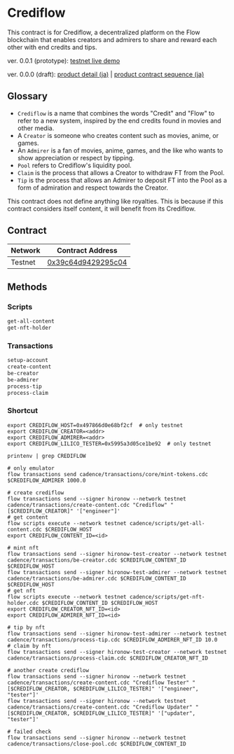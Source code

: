 # Crediflow

This contract is for Crediflow, a decentralized platform on the Flow blockchain that enables creators and admirers to share and reward each other with end credits and tips.

ver. 0.0.1 (prototype):
[testnet live demo](https://crediflow.vercel.app/)

ver. 0.0.0 (draft):
[product detail (ja)](./docs/ja/detail-ja.md) | [product contract sequence (ja)](./docs/ja/sequence-ja.md)

## Glossary

* `Crediflow` is a name that combines the words "Credit" and "Flow" to refer to a new system, inspired by the end credits found in movies and other media.
* A `Creator` is someone who creates content such as movies, anime, or games.
* An `Admirer` is a fan of movies, anime, games, and the like who wants to show appreciation or respect by tipping.
* `Pool` refers to Crediflow's liquidity pool.
* `Claim` is the process that allows a Creator to withdraw FT from the Pool.
* `Tip` is the process that allows an Admirer to deposit FT into the Pool as a form of admiration and respect towards the Creator.

This contract does not define anything like royalties. This is because if this contract considers itself content, it will benefit from its Crediflow.

## Contract

| Network         | Contract Address     |
| --------------- | -------------------- |
| Testnet         | [0x39c64d9429295c04](https://testnet.flowscan.org/contract/A.39c64d9429295c04.Crediflow/overview) |

## Methods

### Scripts

```txt
get-all-content
get-nft-holder
```

### Transactions

```txt
setup-account
create-content
be-creator
be-admirer
process-tip
process-claim
```

### Shortcut

```shell
export CREDIFLOW_HOST=0x497866d0e68bf2cf  # only testnet
export CREDIFLOW_CREATOR=<addr>
export CREDIFLOW_ADMIRER=<addr>
export CREDIFLOW_LILICO_TESTER=0x5995a3d05ce1be92  # only testnet

printenv | grep CREDIFLOW
```

```shell
# only emulator
flow transactions send cadence/transactions/core/mint-tokens.cdc $CREDIFLOW_ADMIRER 1000.0
```

```shell
# create crediflow
flow transactions send --signer hironow --network testnet cadence/transactions/create-content.cdc "Crediflow" "[$CREDIFLOW_CREATOR]" '["engineer"]'
# get content
flow scripts execute --network testnet cadence/scripts/get-all-content.cdc $CREDIFLOW_HOST
export CREDIFLOW_CONTENT_ID=<id>

# mint nft
flow transactions send --signer hironow-test-creator --network testnet cadence/transactions/be-creator.cdc $CREDIFLOW_CONTENT_ID $CREDIFLOW_HOST
flow transactions send --signer hironow-test-admirer --network testnet cadence/transactions/be-admirer.cdc $CREDIFLOW_CONTENT_ID $CREDIFLOW_HOST
# get nft
flow scripts execute --network testnet cadence/scripts/get-nft-holder.cdc $CREDIFLOW_CONTENT_ID $CREDIFLOW_HOST
export CREDIFLOW_CREATOR_NFT_ID=<id>
export CREDIFLOW_ADMIRER_NFT_ID=<id>

# tip by nft
flow transactions send --signer hironow-test-admirer --network testnet cadence/transactions/process-tip.cdc $CREDIFLOW_ADMIRER_NFT_ID 10.0
# claim by nft
flow transactions send --signer hironow-test-creator --network testnet cadence/transactions/process-claim.cdc $CREDIFLOW_CREATOR_NFT_ID

# another create crediflow
flow transactions send --signer hironow --network testnet cadence/transactions/create-content.cdc "Crediflow Tester" "[$CREDIFLOW_CREATOR, $CREDIFLOW_LILICO_TESTER]" '["engineer", "tester"]'
flow transactions send --signer hironow --network testnet cadence/transactions/create-content.cdc "Crediflow Updater" "[$CREDIFLOW_CREATOR, $CREDIFLOW_LILICO_TESTER]" '["updater", "tester"]'

# failed check
flow transactions send --signer hironow --network testnet cadence/transactions/close-pool.cdc $CREDIFLOW_CONTENT_ID
```
